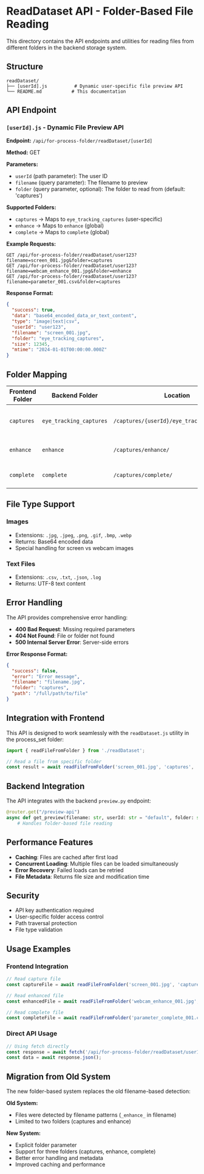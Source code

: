 # ReadDataset API - Folder-Based File Reading

This directory contains the API endpoints and utilities for reading files from different folders in the backend storage system.

## Structure

```
readDataset/
├── [userId].js          # Dynamic user-specific file preview API
└── README.md           # This documentation
```

## API Endpoint

### `[userId].js` - Dynamic File Preview API

**Endpoint:** `/api/for-process-folder/readDataset/[userId]`

**Method:** GET

**Parameters:**
- `userId` (path parameter): The user ID
- `filename` (query parameter): The filename to preview
- `folder` (query parameter, optional): The folder to read from (default: 'captures')

**Supported Folders:**
- `captures` → Maps to `eye_tracking_captures` (user-specific)
- `enhance` → Maps to `enhance` (global)
- `complete` → Maps to `complete` (global)

**Example Requests:**
```
GET /api/for-process-folder/readDataset/user123?filename=screen_001.jpg&folder=captures
GET /api/for-process-folder/readDataset/user123?filename=webcam_enhance_001.jpg&folder=enhance
GET /api/for-process-folder/readDataset/user123?filename=parameter_001.csv&folder=captures
```

**Response Format:**
```json
{
  "success": true,
  "data": "base64_encoded_data_or_text_content",
  "type": "image|text|csv",
  "userId": "user123",
  "filename": "screen_001.jpg",
  "folder": "eye_tracking_captures",
  "size": 12345,
  "mtime": "2024-01-01T00:00:00.000Z"
}
```

## Folder Mapping

| Frontend Folder | Backend Folder | Location | Description |
|----------------|----------------|----------|-------------|
| `captures` | `eye_tracking_captures` | `/captures/{userId}/eye_tracking_captures/` | User-specific capture files |
| `enhance` | `enhance` | `/captures/enhance/` | Global enhanced files |
| `complete` | `complete` | `/captures/complete/` | Global completed files |

## File Type Support

### Images
- Extensions: `.jpg`, `.jpeg`, `.png`, `.gif`, `.bmp`, `.webp`
- Returns: Base64 encoded data
- Special handling for screen vs webcam images

### Text Files
- Extensions: `.csv`, `.txt`, `.json`, `.log`
- Returns: UTF-8 text content

## Error Handling

The API provides comprehensive error handling:

- **400 Bad Request**: Missing required parameters
- **404 Not Found**: File or folder not found
- **500 Internal Server Error**: Server-side errors

**Error Response Format:**
```json
{
  "success": false,
  "error": "Error message",
  "filename": "filename.jpg",
  "folder": "captures",
  "path": "/full/path/to/file"
}
```

## Integration with Frontend

This API is designed to work seamlessly with the `readDataset.js` utility in the process_set folder:

```javascript
import { readFileFromFolder } from './readDataset';

// Read a file from specific folder
const result = await readFileFromFolder('screen_001.jpg', 'captures', 'user123');
```

## Backend Integration

The API integrates with the backend `preview.py` endpoint:

```python
@router.get("/preview-api")
async def get_preview(filename: str, userId: str = "default", folder: str = "captures"):
    # Handles folder-based file reading
```

## Performance Features

- **Caching**: Files are cached after first load
- **Concurrent Loading**: Multiple files can be loaded simultaneously
- **Error Recovery**: Failed loads can be retried
- **File Metadata**: Returns file size and modification time

## Security

- API key authentication required
- User-specific folder access control
- Path traversal protection
- File type validation

## Usage Examples

### Frontend Integration
```javascript
// Read capture file
const captureFile = await readFileFromFolder('screen_001.jpg', 'captures', 'user123');

// Read enhanced file
const enhancedFile = await readFileFromFolder('webcam_enhance_001.jpg', 'enhance', 'user123');

// Read complete file
const completeFile = await readFileFromFolder('parameter_complete_001.csv', 'complete', 'user123');
```

### Direct API Usage
```javascript
// Using fetch directly
const response = await fetch('/api/for-process-folder/readDataset/user123?filename=screen_001.jpg&folder=captures');
const data = await response.json();
```

## Migration from Old System

The new folder-based system replaces the old filename-based detection:

**Old System:**
- Files were detected by filename patterns (`_enhance_` in filename)
- Limited to two folders (captures and enhance)

**New System:**
- Explicit folder parameter
- Support for three folders (captures, enhance, complete)
- Better error handling and metadata
- Improved caching and performance
